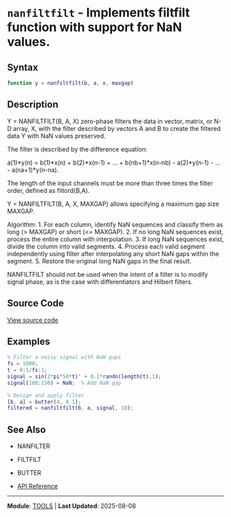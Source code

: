 # `nanfiltfilt` - Implements filtfilt function with support for NaN values.

## Syntax

```matlab
function y = nanfiltfilt(b, a, x, maxgap)
```

## Description

Y = NANFILTFILT(B, A, X) zero-phase filters the data in vector, matrix, or N-D array, X, with the filter described by vectors A and B to create the filtered data Y with NaN values preserved.

The filter is described by the difference equation:

a(1)*y(n) = b(1)*x(n) + b(2)*x(n-1) + ... + b(nb+1)*x(n-nb) - a(2)*y(n-1) - ... - a(na+1)*y(n-na).

The length of the input channels must be more than three times the filter order, defined as filtord(B,A).

Y = NANFILTFILT(B, A, X, MAXGAP) allows specifying a maximum gap size MAXGAP.

Algorithm: 1. For each column, identify NaN sequences and classify them as long (> MAXGAP) or short (<= MAXGAP). 2. If no long NaN sequences exist, process the entire column with interpolation. 3. If long NaN sequences exist, divide the column into valid segments. 4. Process each valid segment independently using filter after interpolating any short NaN gaps within the segment. 5. Restore the original long NaN gaps in the final result.

NANFILTFILT should not be used when the intent of a filter is to modify signal phase, as is the case with differentiators and Hilbert filters.

## Source Code

[View source code](../../../src/tools/nanfiltfilt.m)

## Examples

```matlab
% Filter a noisy signal with NaN gaps
fs = 1000;
t = 0:1/fs:1;
signal = sin(2*pi*50*t)' + 0.1*randn(length(t),1);
signal(100:150) = NaN;  % Add NaN gap

% Design and apply filter
[b, a] = butter(4, 0.1);
filtered = nanfiltfilt(b, a, signal, 10);
```

## See Also

- NANFILTER
- FILTFILT
- BUTTER

- [API Reference](../README.md)

---

**Module**: [TOOLS](README.md) | **Last Updated**: 2025-08-08
